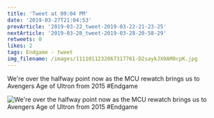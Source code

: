 ```yaml
---
title: 'Tweet at 09:04 PM'
date: '2019-03-27T21:04:53'
prevArticle: '2019-03-22_tweet-2019-03-22-21-23-25'
nextArticle: '2019-03-28_tweet-2019-03-28-20-58-29'
retweets: 0
likes: 2
tags: Endgame - tweet
img_filename: /images/1111011232067317761-D2saykJX0AM8cpK.jpg
---
```

We're over the halfway point now as the MCU rewatch brings us to Avengers Age of Ultron from 2015 #Endgame

![We're over the halfway point now as the MCU rewatch brings us to Avengers Age of Ultron from 2015 #Endgame](/images/1111011232067317761-D2saykJX0AM8cpK.jpg "We're over the halfway point now as the MCU rewatch brings us to Avengers Age of Ultron from 2015 #Endgame")